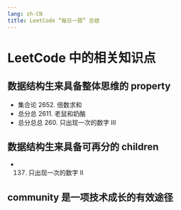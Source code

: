 ```yaml
---
lang: zh-CN
title: LeetCode “每日一题” 总结
---
```


# LeetCode 中的相关知识点

## 数据结构生来具备整体思维的 property

* 集合论 2652. 倍数求和
* 总分总 2611. 老鼠和奶酪
* 总分总总 260. 只出现一次的数字 III



## 数据结构生来具备可再分的 children

* 137. 只出现一次的数字 II



## community 是一项技术成长的有效途径

